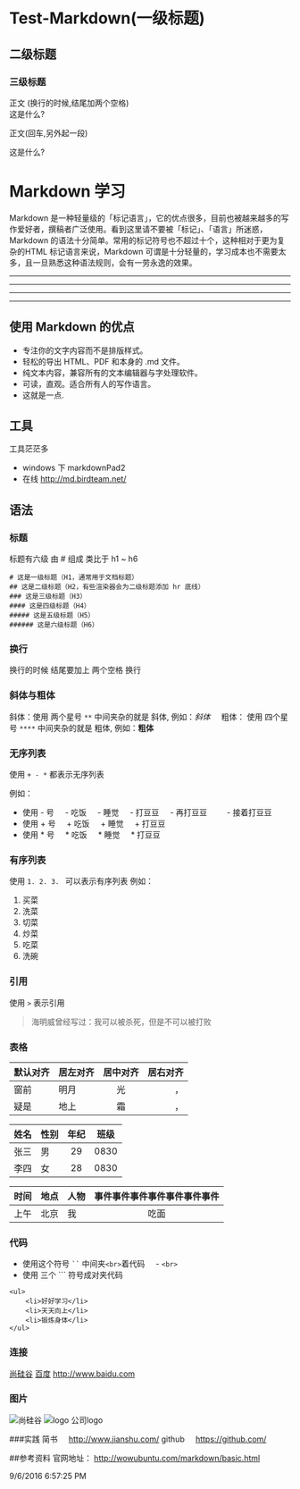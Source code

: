 # Test-Markdown(一级标题)
## 二级标题
### 三级标题
正文  (换行的时候,结尾加两个空格)  
这是什么?


正文(回车,另外起一段)

这是什么?


# Markdown 学习
Markdown 是一种轻量级的「标记语言」，它的优点很多，目前也被越来越多的写作爱好者，撰稿者广泛使用。看到这里请不要被「标记」、「语言」所迷惑，Markdown 的语法十分简单。常用的标记符号也不超过十个，这种相对于更为复杂的HTML 标记语言来说，Markdown 可谓是十分轻量的，学习成本也不需要太多，且一旦熟悉这种语法规则，会有一劳永逸的效果。

---
--- 
---
---








## 使用 Markdown 的优点
- 专注你的文字内容而不是排版样式。
- 轻松的导出 HTML、PDF 和本身的 .md 文件。
- 纯文本内容，兼容所有的文本编辑器与字处理软件。
- 可读，直观。适合所有人的写作语言。
- 这就是一点.

## 工具
工具茫茫多
- windows 下 markdownPad2
- 在线 http://md.birdteam.net/


## 语法
### 标题
标题有六级
由 # 组成
类比于 h1 ~ h6
```
# 这是一级标题（H1，通常用于文档标题）  
## 这是二级标题（H2，有些渲染器会为二级标题添加 hr 底线）  
### 这是三级标题（H3）  
#### 这是四级标题（H4）  
##### 这是五级标题（H5）
###### 这是六级标题（H6）
```

### 换行
换行的时候 结尾要加上 两个空格
换行

### 斜体与粗体
斜体：使用 两个星号 `**` 中间夹杂的就是 斜体, 例如：*斜体*    
粗体： 使用 四个星号 `****` 中间夹杂的就是 粗体, 例如：**粗体**

### 无序列表
使用 `+ - *` 都表示无序列表

例如：
- 使用 - 号
    - 吃饭
    - 睡觉
    - 打豆豆
    - 再打豆豆
        - 接着打豆豆
- 使用 + 号
    + 吃饭
    + 睡觉
    + 打豆豆
- 使用 * 号
    * 吃饭
    * 睡觉
    * 打豆豆

### 有序列表
使用 `1. 2. 3. ` 可以表示有序列表
例如：
1. 买菜
2. 洗菜
3. 切菜
4. 炒菜
5. 吃菜
6. 洗碗

### 引用
使用 `>` 表示引用  
> 海明威曾经写过：我可以被杀死，但是不可以被打败

### 表格
|默认对齐|居左对齐|居中对齐|居右对齐|
|---|:---|:---:|---:|
|窗前|明月|光|，|
|疑是|地上|霜|，|


|姓名|性别|年纪|班级|
|--|:--|:--:|--|
|张三|男|29|0830|
|李四|女|28|0830|

|时间|地点|人物|事件事件事件事件事件事件事件|
|--|--|--|:--:|
|上午|北京|我|吃面|




### 代码
- 使用这个符号 ` `` ` 中间夹`<br>`着代码
    - `<br>`
- 使用 三个 ``` 符号成对夹代码
```
<ul>
    <li>好好学习</li>
    <li>天天向上</li>
    <li>锻炼身体</li>
</ul>
```




### 连接
[尚硅谷](http://www.atguigu.com)
[百度](http://www.baidu.com)
http://www.baidu.com

### 图片

![尚硅谷](./logo1.gif)
![logo 公司logo](./logo.gif)

###实践
简书     http://www.jianshu.com/
github     https://github.com/




##参考资料
官网地址： http://wowubuntu.com/markdown/basic.html


9/6/2016 6:57:25 PM













